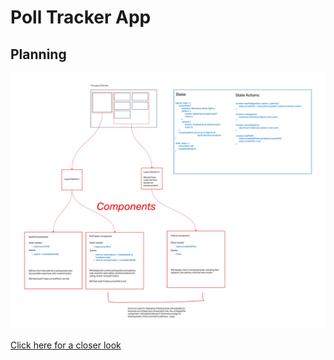 # Poll Tracker App

## Planning

![](assets/readme/wireframe.png)

[Click here for a closer look](https://david501909.invisionapp.com/freehand/Untitled-Mp6IjgXnL?dsid_h=a1e549fd14162d0bcbed07f66f1793457ea0b8b9968e7bbae04369dfa04baae9&uid_h=387e37cfe616e08bd244d936d13da83c960878118835f20c62919dce906117f1)
